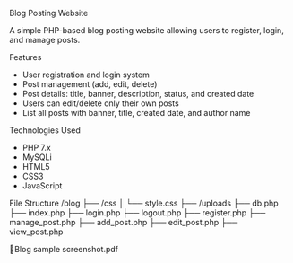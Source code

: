 
Blog Posting Website

A simple PHP-based blog posting website allowing users to register, login, and manage posts.

Features

- User registration and login system
- Post management (add, edit, delete)
- Post details: title, banner, description, status, and created date
- Users can edit/delete only their own posts
- List all posts with banner, title, created date, and author name

Technologies Used

- PHP 7.x
- MySQLi
- HTML5
- CSS3
- JavaScript


File Structure
/blog
    ├── /css
    │   └── style.css
    ├── /uploads
    ├── db.php
    ├── index.php
    ├── login.php
    ├── logout.php
    ├── register.php
    ├── manage_post.php
    ├── add_post.php
    ├── edit_post.php
    ├── view_post.php

🔗Blog sample screenshot.pdf
